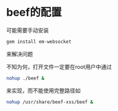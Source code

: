 beef的配置
=======

可能需要手动安装
```bash
gem install em-websocket
```
来解决问题

不知为何，打开文件一定要在root用户中通过
```bash
nohup ./beef &
```
来实现，而不能使用完整路径如
```bash
nohup /usr/share/beef-xss/beef &
```
